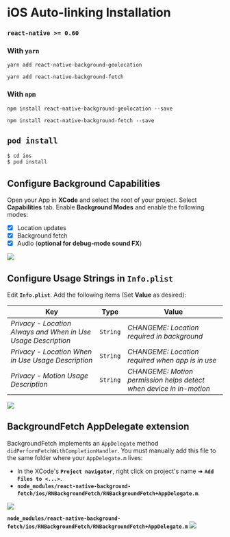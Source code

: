 # iOS Auto-linking Installation
### `react-native >= 0.60`

### With `yarn`

```shell
yarn add react-native-background-geolocation

yarn add react-native-background-fetch
```

### With `npm`
```shell
npm install react-native-background-geolocation --save

npm install react-native-background-fetch --save
```

## `pod install`

```bash
$ cd ios
$ pod install
```

## Configure Background Capabilities

Open your App in **XCode** and select the root of your project.  Select **Capabilities** tab.  Enable **Background Modes** and enable the following modes:

- [x] Location updates
- [x] Background fetch
- [x] Audio (**optional for debug-mode sound FX**)

![](https://dl.dropboxusercontent.com/s/a4xieyd0h38xklu/Screenshot%202016-09-22%2008.12.51.png?dl=1)

## Configure Usage Strings in `Info.plist`

Edit **`Info.plist`**.  Add the following items (Set **Value** as desired):

| Key | Type | Value |
|-----|-------|-------------|
| *Privacy - Location Always and When in Use Usage Description* | `String` | *CHANGEME: Location required in background* |
| *Privacy - Location When in Use Usage Description* | `String` | *CHANGEME: Location required when app is in use* |
| *Privacy - Motion Usage Description* | `String` | *CHANGEME: Motion permission helps detect when device in in-motion* |

![](https://dl.dropboxusercontent.com/s/j7udsab7brlj4yk/Screenshot%202016-09-22%2008.33.53.png?dl=1)


## BackgroundFetch AppDelegate extension

BackgroundFetch implements an `AppDelegate` method `didPerformFetchWithCompletionHandler`.  You must manually add this file to the same folder where your `AppDelegate.m` lives:

- In the XCode's **`Project navigator`**, right click on project's name ➜ **`Add Files to <...>`**.
- **`node_modules/react-native-background-fetch/ios/RNBackgroundFetch/RNBackgroundFetch+AppDelegate.m`**.

![](https://dl.dropbox.com/s/rwn8kyo8fgdn57u/autolinking-step1.png?dl=1)

**`node_modules/react-native-background-fetch/ios/RNBackgroundFetch/RNBackgroundFetch+AppDelegate.m`**
![](https://dl.dropbox.com/s/r4f564giaz257fw/autolinking-step2.png?dl=1)

